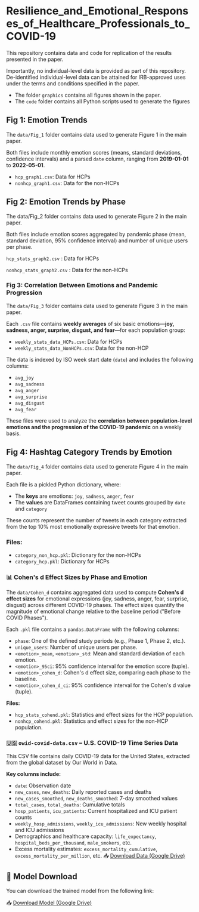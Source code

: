 # Resilience_and_Emotional_Responses_of_Healthcare_Professionals_to_COVID-19
This repository contains data and code for replication of the results presented in the paper. 

Importantly, no individual-level data is provided as part of this repository. De-identified individual-level data can be attained for IRB-approved uses under the terms and conditions specified in the paper. 


* The folder `graphics` contains all figures shown in the paper.
* The `code` folder contains all Python scripts used to generate the figures 
  
## Fig 1: Emotion Trends

The `data/Fig_1` folder contains data used to generate Figure 1 in the main paper.

Both files include monthly emotion scores (means, standard deviations, confidence intervals) and a parsed `date` column, ranging from **2019-01-01** to **2022-05-01**.

- `hcp_graph1.csv`: Data for HCPs
- `nonhcp_graph1.csv`: Data for the non-HCPs


## Fig 2: Emotion Trends by Phase
The data/Fig_2 folder contains data used to generate Figure 2 in the main paper.

Both files include emotion scores aggregated by pandemic phase (mean, standard deviation, 95% confidence interval) and number of unique users per phase.

`hcp_stats_graph2.csv` : Data for HCPs

`nonhcp_stats_graph2.csv` : Data for the non-HCPs

### Fig 3: Correlation Between Emotions and Pandemic Progression

The `data/Fig_3` folder contains data used to generate Figure 3 in the main paper.

Each `.csv` file contains **weekly averages** of six basic emotions—**joy, sadness, anger, surprise, disgust, and fear**—for each population group:
- `weekly_stats_data_HCPs.csv`: Data for HCPs
- `weekly_stats_data_NonHCPs.csv`: Data for the non-HCP

The data is indexed by ISO week start date (`date`) and includes the following columns:
- `avg_joy`
- `avg_sadness`
- `avg_anger`
- `avg_surprise`
- `avg_disgust`
- `avg_fear`

These files were used to analyze the **correlation between population-level emotions and the progression of the COVID-19 pandemic** on a weekly basis.


## Fig 4: Hashtag Category Trends by Emotion

The `data/Fig_4` folder contains data used to generate Figure 4 in the main paper.

Each file is a pickled Python dictionary, where:
- The **keys** are emotions: `joy`, `sadness`, `anger`, `fear`  
- The **values** are DataFrames containing tweet counts grouped by `date` and `category`

These counts represent the number of tweets in each category extracted from the top 10% most emotionally expressive tweets for that emotion.

### Files:
- `category_non_hcp.pkl`: Dictionary for the non-HCPs 
- `category_hcp.pkl`: Dictionary for HCPs

### 📊 Cohen's d Effect Sizes by Phase and Emotion

The `data/Cohen_d` contains aggregated data used to compute **Cohen's d effect sizes** for emotional expressions (joy, sadness, anger, fear, surprise, disgust) across different COVID-19 phases. The effect sizes quantify the magnitude of emotional change relative to the baseline period ("Before COVID Phases").

Each `.pkl` file contains a `pandas.DataFrame` with the following columns:

- `phase`: One of the defined study periods (e.g., Phase 1, Phase 2, etc.).
- `unique_users`: Number of unique users per phase.
- `<emotion>_mean`, `<emotion>_std`: Mean and standard deviation of each emotion.
- `<emotion>_95ci`: 95% confidence interval for the emotion score (tuple).
- `<emotion>_cohen_d`: Cohen's d effect size, comparing each phase to the baseline.
- `<emotion>_cohen_d_ci`: 95% confidence interval for the Cohen's d value (tuple).

**Files:**
- `hcp_stats_cohend.pkl`: Statistics and effect sizes for the HCP population.
- `nonhcp_cohend.pkl`: Statistics and effect sizes for the non-HCP population.


### 🇺🇸 `owid-covid-data.csv` – U.S. COVID-19 Time Series Data

This CSV file contains daily COVID-19 data for the United States, extracted from the global dataset by Our World in Data.

**Key columns include:**
- `date`: Observation date  
- `new_cases`, `new_deaths`: Daily reported cases and deaths  
- `new_cases_smoothed`, `new_deaths_smoothed`: 7-day smoothed values  
- `total_cases`, `total_deaths`: Cumulative totals  
- `hosp_patients`, `icu_patients`: Current hospitalized and ICU patient counts  
- `weekly_hosp_admissions`, `weekly_icu_admissions`: New weekly hospital and ICU admissions  
- Demographics and healthcare capacity: `life_expectancy`, `hospital_beds_per_thousand`, `male_smokers`, etc.  
- Excess mortality estimates: `excess_mortality_cumulative`, `excess_mortality_per_million`, etc.
📥 [Download Data (Google Drive)](https://drive.google.com/file/d/15Gv8XX5FgwJpn15vikh9NyIa2W127yyY/view?usp=sharin)





## 🔗 Model Download

You can download the trained model from the following link:

📥 [Download Model (Google Drive)](https://drive.google.com/file/d/1OtI9ZQOkX3xgTiNTQdRoUHUsmPz7l3IP/view?usp=sharing)







